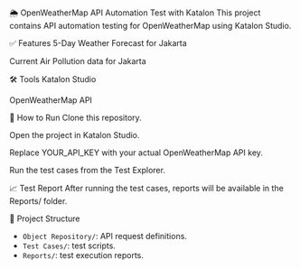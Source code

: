 🌦 OpenWeatherMap API Automation Test with Katalon
This project contains API automation testing for OpenWeatherMap using Katalon Studio.

✅ Features
5-Day Weather Forecast for Jakarta

Current Air Pollution data for Jakarta

🛠 Tools
Katalon Studio

OpenWeatherMap API

🚀 How to Run
Clone this repository.

Open the project in Katalon Studio.

Replace YOUR_API_KEY with your actual OpenWeatherMap API key.

Run the test cases from the Test Explorer.

📈 Test Report
After running the test cases, reports will be available in the Reports/ folder.

📁 Project Structure
- `Object Repository/`: API request definitions.
- `Test Cases/`: test scripts.
- `Reports/`: test execution reports.
